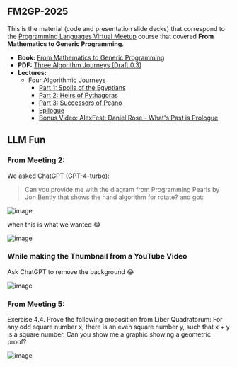 ## FM2GP-2025

This is the material (code and presentation slide decks) that correspond to the [Programming Languages Virtual Meetup](https://www.meetup.com/Programming-Languages-Toronto-Meetup/) course that covered **From Mathematics to Generic Programming**.

* **Book:** [From Mathematics to Generic Programming](https://www.fm2gp.com)
* **PDF:** [Three Algorithm Journeys (Draft 0.3)](https://www.stepanovpapers.com/Journeys/Journeys-0.3.pdf)
* **Lectures:**
  * Four Algorithmic Journeys
    * [Part 1: Spoils of the Egyptians](https://www.youtube.com/playlist?list=PLHxtyCq_WDLV5N5zUCBCDC2WqF1VBDGg1)
    * [Part 2: Heirs of Pythagoras](https://www.youtube.com/playlist?list=PLHxtyCq_WDLW0NqZCcrrQUa24H_af6Mrn)
    * [Part 3: Successors of Peano](https://www.youtube.com/playlist?list=PLHxtyCq_WDLXrHwcaay14-4FXdzQBIMGx)
    * [Epilogue](https://www.youtube.com/playlist?list=PLHxtyCq_WDLVQPzEm3igPiYOR68HQcMZT)
    * [Bonus Video: AlexFest: Daniel Rose - What's Past is Prologue](https://www.youtube.com/watch?v=rm-4_kVucaE)
## LLM Fun

### From Meeting 2:
We asked ChatGPT (GPT-4-turbo):
> Can you provide me with the diagram from Programming Pearls by Jon Bently that shows the hand algorithm for rotate?
and got:

![image](https://github.com/user-attachments/assets/7f77c7da-d23f-415b-89e4-461ccdd16a03)

when this is what we wanted 😂

![image](https://github.com/user-attachments/assets/cbcfe0a9-db90-4695-9ba8-908c849e8c7b)

### While making the Thumbnail from a YouTube Video

Ask ChatGPT to remove the background 😂

![image](https://github.com/user-attachments/assets/3a6ad610-a9ba-48f7-ab9b-792312e67378)

### From Meeting 5:

Exercise 4.4. Prove the following proposition from Liber Quadratorum: For any odd square number x, there is an even square number y, such that x + y is a square number.
Can you show me a graphic showing a geometric proof?

![image](https://github.com/user-attachments/assets/b8cedfdc-37bc-439f-966d-74e9c49626b1)

